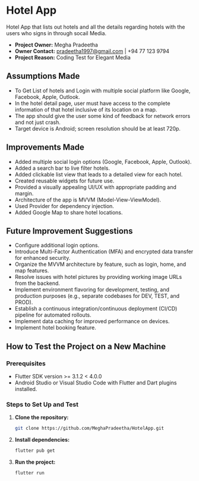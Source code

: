 # Hotel App
Hotel App that lists out hotels and all the details regarding hotels with the users who signs in through socail Media.

- **Project Owner:** Megha Pradeetha
- **Owner Contact:** pradeetha1997@gmail.com | +94 77 123 9794
- **Project Reason:** Coding Test for Elegant Media

## Assumptions Made
- To Get List of hotels and Login with multiple social platform like Google, Facebook, Apple, Outlook.
- In the hotel detail page, user must have access to the complete information of that hotel inclusive of its location on a map.
- The app should give the user some kind of feedback for network errors and not just crash.
- Target device is Android; screen resolution should be at least 720p.

## Improvements Made
- Added multiple social login options (Google, Facebook, Apple, Outlook).
- Added a search bar to live filter hotels.
- Added clickable list view that leads to a detailed view for each hotel.
- Created reusable widgets for future use.
- Provided a visually appealing UI/UX with appropriate padding and margin.
- Architecture of the app is MVVM (Model-View-ViewModel).
- Used Provider for dependency injection.
- Added Google Map to share hotel locations.

## Future Improvement Suggestions
- Configure additional login options.
- Introduce Multi-Factor Authentication (MFA) and encrypted data transfer for enhanced security.
- Organize the MVVM architecture by feature, such as login, home, and map features.
- Resolve issues with hotel pictures by providing working image URLs from the backend.
- Implement environment flavoring for development, testing, and production purposes (e.g., separate codebases for DEV, TEST, and PROD).
- Establish a continuous integration/continuous deployment (CI/CD) pipeline for automated rollouts.
- Implement data caching for improved performance on devices.
- Implement hotel booking feature.

## How to Test the Project on a New Machine

### Prerequisites
- Flutter SDK version >= 3.1.2 < 4.0.0
- Android Studio or Visual Studio Code with Flutter and Dart plugins installed.

### Steps to Set Up and Test

1. **Clone the repository:**
    ```bash
    git clone https://github.com/MeghaPradeetha/HotelApp.git
    ```

2. **Install dependencies:**
    ```bash
    flutter pub get
    ```

3. **Run the project:**
    ```bash
    flutter run
    ```
